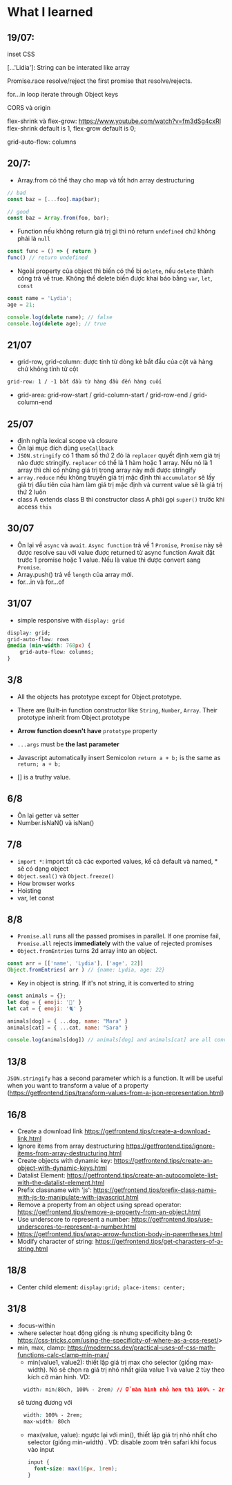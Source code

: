 # What I learned

## 19/07:
inset CSS

[...'Lidia']: String can be interated like array

Promise.race resolve/reject the first promise that resolve/rejects.

for...in loop iterate through Object keys

CORS và origin

flex-shrink và flex-grow: <https://www.youtube.com/watch?v=fm3dSg4cxRI>
	flex-shrink default is 1, flex-grow default is 0;

grid-auto-flow: columns

## 20/7:
- Array.from có thể thay cho map và tốt hơn array destructuring

```javascript
// bad
const baz = [...foo].map(bar);

// good
const baz = Array.from(foo, bar);
```

- Function nếu không return giá trị gì thì nó return `undefined` chứ không phải là `null`
```javascript
const func = () => { return }
func() // return undefined
```

- Ngoài property của object thì biến có thể bị `delete`, nếu `delete` thành công trả về true.
Không thể delete biến được khai báo bằng `var`, `let`, `const`
```javascript
const name = 'Lydia';
age = 21;

console.log(delete name); // false
console.log(delete age); // true
```

## 21/07
- grid-row, grid-column: được tính từ dòng kẻ bắt đầu của cột và hàng chứ không tính từ cột
```css
grid-row: 1 / -1 bắt đầu từ hàng đầu đến hàng cuối
```

- grid-area: grid-row-start / grid-column-start / grid-row-end / grid-column-end

## 25/07
- định nghĩa lexical scope và closure
- Ôn lại mục đích dùng `useCallback`
- `JSON.stringify` có 1 tham số thứ 2 đó là `replacer` quyết định xem giá trị nào được stringify. `replacer` có thể là 1 hàm hoặc 1 array. Nếu nó là 1 array thì chỉ có những giá trị trong array này mới được stringify
- `array.reduce` nếu không truyền giá trị mặc định thì `accumulator` sẽ lấy giá trị đầu tiên của hàm làm giá trị mặc định và current value sẽ là giá trị thứ 2 luôn
- class A extends class B thì constructor class A phải gọi `super()` trước khi access `this`

## 30/07
- Ôn lại về `async` và `await`. `Async function` trả về 1 `Promise`, `Promise` này sẽ được resolve sau với value được returned từ async function
Await đặt trước 1 promise hoặc 1 value. Nếu là value thì được convert sang `Promise`.
- Array.push() trả về `length` của array mới.
- for...in và for...of

## 31/07

- simple responsive with `display: grid`
```css
display: grid;
grid-auto-flow: rows
@media (min-width: 768px) {
	grid-auto-flow: columns;
}
```

## 3/8

- All the objects has prototype except for Object.prototype.
- There are Built-in function constructor like `String`, `Number`, `Array`. Their prototype inherit from Object.prototype
- **Arrow function doesn't have** `prototype` property
- `...args` must be **the last parameter**
- Javascript automatically insert Semicolon
`return
a + b;`
is the same as
`return;
a + b;`

- [] is a truthy value.

## 6/8

- Ôn lại getter và setter
- Number.isNaN() và isNan()

## 7/8

- `import *`: import tất cả các exported values, kể cả default và named, * sẽ có dạng object
- `Object.seal()` và `Object.freeze()`
- How browser works
- Hoisting
- var, let const

## 8/8

- `Promise.all` runs all the passed promises in parallel. If one promise fail, `Promise.all` rejects **immediately** with the value of rejected promises
- `Object.fromEntries` turns 2d array into an object.
```javascript
const arr = [['name', 'Lydia'], ['age', 22]]
Object.fromEntries( arr ) // {name: Lydia, age: 22}
```
- Key in object is string. If it's not string, it is converted to string
```javascript
const animals = {};
let dog = { emoji: '🐶' }
let cat = { emoji: '🐈' }

animals[dog] = { ...dog, name: "Mara" }
animals[cat] = { ...cat, name: "Sara" }

console.log(animals[dog]) // animals[dog] and animals[cat] are all converted to animals['object Object']
```

## 13/8

`JSON.stringify` has a second parameter which is a function. It will be useful when you want to transform a value of a property
(<https://getfrontend.tips/transform-values-from-a-json-representation.html>)

## 16/8

- Create a download link <https://getfrontend.tips/create-a-download-link.html>
- Ignore items from array destructuring <https://getfrontend.tips/ignore-items-from-array-destructuring.html>
- Create objects with dynamic key: <https://getfrontend.tips/create-an-object-with-dynamic-keys.html>
- Datalist Element: <https://getfrontend.tips/create-an-autocomplete-list-with-the-datalist-element.html>
- Prefix classname with 'js': <https://getfrontend.tips/prefix-class-name-with-js-to-manipulate-with-javascript.html>
- Remove a property from an object using spread operator: <https://getfrontend.tips/remove-a-property-from-an-object.html>
- Use underscore to represent a number: <https://getfrontend.tips/use-underscores-to-represent-a-number.html>
- <https://getfrontend.tips/wrap-arrow-function-body-in-parentheses.html>
- Modify character of string: <https://getfrontend.tips/get-characters-of-a-string.html>

## 18/8

- Center child element: `display:grid; place-items: center;`

## 31/8

- :focus-within
- :where selecter hoạt động giống :is nhưng specificity bằng 0: <https://css-tricks.com/using-the-specificity-of-where-as-a-css-reset/>>
- min, max, clamp: <https://moderncss.dev/practical-uses-of-css-math-functions-calc-clamp-min-max/>
  - min(value1, value2): thiết lập giá trị max cho selector (giống max-width). Nó sẽ chọn ra giá trị nhỏ nhất giữa value 1 và value 2 tùy theo kích cỡ màn hình. VD:
  ```css
	width: min(80ch, 100% - 2rem) // Ở màn hình nhỏ hơn thì 100% - 2rem < 80ch nên width = 100% - 2rem nhưng ở màn hình lớn hơn khi mà 100% - 2rem > 80ch thì width = 80ch;
  ```
  sẽ tương đương với
  ```css
  	width: 100% - 2rem;
  	max-width: 80ch
  ```
  - max(value, value): ngược lại với min(), thiết lập giá trị nhỏ nhất cho selector (giống min-width) . VD: disable zoom trên safari khi focus vào input
	```CSS
	input {
	  font-size: max(16px, 1rem);
	}
	```